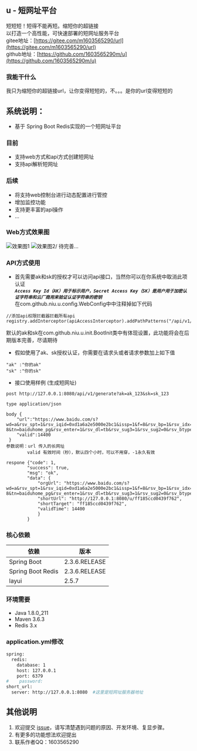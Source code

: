 ## u - 短网址平台
短短短！短得不能再短。缩短你的超链接<br>
以打造一个高性能，可快速部署的短网址服务平台<br>
gitee地址：[https://gitee.com/m1603565290/url](https://gitee.com/m1603565290/url) <br>
github地址：[https://github.com/1603565290m/u](https://github.com/1603565290m/u)

### 我能干什么
我只为缩短你的超链接url，让你变得短短的，不。。。是你的url变得短短的
## 系统说明：
- 基于 Spring Boot Redis实现的一个短网址平台
### 目前
- 支持web方式和api方式创建短网址
- 支持api解析短网址
### 后续
- 将支持web控制台进行动态配置进行管控
- 增加监控功能
- 支持更丰富的api操作
- ...
### Web方式效果图
![效果图1](https://niu-github.oss-cn-beijing.aliyuncs.com/u/demo_1.png)
![效果图2/](https://niu-github.oss-cn-beijing.aliyuncs.com/u/demo_2.png)
  待完善...
  
### API方式使用
- 首先需要ak和sk的授权才可以访问api接口，当然你可以在你系统中取消此项认证<br>
_**`Access Key Id（AK）用于标示用户，Secret Access Key（SK）是用户用于加密认证字符串和云厂商用来验证认证字符串的密钥`**_<br>
在com.github.niu.u.config.WebConfig中中注释掉如下代码<br>
```
//添加api权限拦截器拦截所有api
registry.addInterceptor(apiAccessInterceptor).addPathPatterns("/api/v1/**");
```
默认的ak和sk在com.github.niu.u.init.BootInit类中有体现设置，此功能将会在后期版本完善，尽请期待
- 假如使用了ak、sk授权认证，你需要在请求头或者请求参数加上如下值
```
"ak" :"你的ak"
"sk" :"你的sk"
```
- 接口使用样例 (生成短网址)
```
post http://127.0.0.1:8080/api/v1/generate?ak=ak_123&sk=sk_123

type application/json

body {
    "url":"https://www.baidu.com/s?wd=a&rsv_spt=1&rsv_iqid=0xd1a6a2e5000e2bc1&issp=1&f=8&rsv_bp=1&rsv_idx=2&ie=utf-8&tn=baiduhome_pg&rsv_enter=1&rsv_dl=tb&rsv_sug3=1&rsv_sug2=0&rsv_btype=i&inputT=509&rsv_sug4=509",
    "valid":14400
 }
参数说明：url 传入的长网址
        valid 有效时间（秒），默认四个小时，可以不用穿，-1永久有效

respone {"code": 1,
        "success": true,
        "msg": "ok",
        "data": {
        	"orgUrl": "https://www.baidu.com/s?wd=a&rsv_spt=1&rsv_iqid=0xd1a6a2e5000e2bc1&issp=1&f=8&rsv_bp=1&rsv_idx=2&ie=utf-8&tn=baiduhome_pg&rsv_enter=1&rsv_dl=tb&rsv_sug3=1&rsv_sug2=0&rsv_btype=i&inputT=509&rsv_sug4=509",
        	"shortUrl": "http://127.0.0.1:8080/u/ff185ccd0439f762",
        	"shortTarget": "ff185ccd0439f762",
        	"validTime": 14400
        	}
        }
```

  
### 核心依赖
  
  | 依赖                   | 版本          |
  | ---------------------- | ------------- |
  | Spring Boot            | 2.3.6.RELEASE |
  | Spring Boot Redis      | 2.3.6.RELEASE  |
  | layui                  | 2.5.7        |

###  环境需要
- Java 1.8.0_211
- Maven 3.6.3
- Redis  3.x

### application.yml修改
```bash
spring:
  redis:
    database: 1
    host: 127.0.0.1
    port: 6379
#    password:
short_url:
  server: http://127.0.0.1:8080  #这里是短网址服务器地址
```


## 其他说明


1. 欢迎提交 [issue](https://github.com/1603565290m/u/issues)，请写清楚遇到问题的原因、开发环境、复显步骤。
2. 有更多的功能想法欢迎提出
3. 联系作者QQ：1603565290

